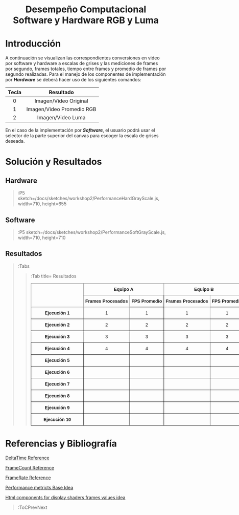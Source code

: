 
<h1 align="center">Desempe&ntilde;o Computacional Software y Hardware RGB y Luma</h1>

# Introducci&oacute;n

A continuaci&oacute;n se visualizan las correspondientes conversiones en video por software y hardware a escalas de grises y las mediciones de frames por segundo, frames totales, tiempo entre frames y promedio de frames por segundo realizadas. Para el manejo de los componentes de implementaci&oacute;n por ***Hardware*** se deber&aacute; hacer uso de los siguientes comandos:

| Tecla |         Resultado         |
|:-----:|:-------------------------:|
|   0   |   Imagen/Video Original   |
|   1   | Imagen/Video Promedio RGB |
|   2   |     Imagen/Video Luma     |


En el caso de la implementaci&oacute;n por ***Software***, el usuario podr&aacute; usar el selector de la parte superior del canvas para escoger la escala de grises deseada.

# Soluci&oacute;n y Resultados

## Hardware
 > :P5 sketch=/docs/sketches/workshop2/PerformanceHardGrayScale.js, width=710, height=655

## Software

 > :P5 sketch=/docs/sketches/workshop2/PerformanceSoftGrayScale.js, width=710, height=710

## Resultados


> :Tabs
> > :Tab title= Resultados
> > 
> > <style type="text/css">
> > .tg  {border-collapse:collapse;border-spacing:0;margin:0px auto;}
> > .tg td{border-color:black;border-style:solid;border-width:1px;font-family:Arial, sans-serif;font-size:14px;
> >   overflow:hidden;padding:10px 5px;word-break:normal;}
> > .tg th{border-color:black;border-style:solid;border-width:1px;font-family:Arial, sans-serif;font-size:14px;
> >   font-weight:normal;overflow:hidden;padding:10px 5px;word-break:normal;}
> > .tg .tg-baqh{text-align:center;vertical-align:top}
> > .tg .tg-c3ow{border-color:inherit;text-align:center;vertical-align:top}
> > .tg .tg-7btt{border-color:inherit;font-weight:bold;text-align:center;vertical-align:top}
> > .tg .tg-amwm{font-weight:bold;text-align:center;vertical-align:top}
> > .tg-sort-header::-moz-selection{background:0 0}
> > .tg-sort-header::selection{background:0 0}.tg-sort-header{cursor:pointer}
> > .tg-sort-header:after{content:'';float:right;margin-top:7px;border-width:0 5px 5px;border-style:solid;
> >   border-color:#404040 transparent;visibility:hidden}
> > .tg-sort-header:hover:after{visibility:visible}
> > .tg-sort-asc:after,.tg-sort-asc:hover:after,.tg-sort-desc:after{visibility:visible;opacity:.4}
> > .tg-sort-desc:after{border-bottom:none;border-width:5px 5px 0}</style>
> > <table id="tg-WvWGs" class="tg" style="undefined;table-layout: fixed; width: 669px">
> > <colgroup>
> > <col style="width: 165px">
> > <col style="width: 145px">
> > <col style="width: 107px">
> > <col style="width: 145px">
> > <col style="width: 107px">
> > </colgroup>
> > <thead>
> >   <tr>
> >     <th class="tg-c3ow" rowspan="2"></th>
> >     <th class="tg-7btt" colspan="2">Equipo A</th>
> >     <th class="tg-7btt" colspan="2">Equipo B</th>
> >   </tr>
> >   <tr>
> >     <td class="tg-7btt">Frames Procesados</td>
> >     <td class="tg-amwm">FPS Promedio</td>
> >     <td class="tg-7btt">Frames Procesados</td>
> >     <td class="tg-amwm">FPS Promedio</td>
> >   </tr>
> > </thead>
> > <tbody>
> >   <tr>
> >     <td class="tg-7btt">Ejecuci&oacute;n 1</td>
> >     <td class="tg-c3ow">1</td>
> >     <td class="tg-baqh">1</td>
> >     <td class="tg-c3ow">1</td>
> >     <td class="tg-baqh">1</td>
> >   </tr>
> >   <tr>
> >     <td class="tg-7btt">Ejecuci&oacute;n 2</td>
> >     <td class="tg-c3ow">2</td>
> >     <td class="tg-baqh">2</td>
> >     <td class="tg-c3ow">2</td>
> >     <td class="tg-baqh">2</td>
> >   </tr>
> >   <tr>
> >     <td class="tg-7btt">Ejecuci&oacute;n 3</td>
> >     <td class="tg-c3ow">3</td>
> >     <td class="tg-baqh">3</td>
> >     <td class="tg-c3ow">3</td>
> >     <td class="tg-baqh">3</td>
> >   </tr>
> >   <tr>
> >     <td class="tg-amwm">Ejecuci&oacute;n 4</td>
> >     <td class="tg-baqh">4</td>
> >     <td class="tg-baqh">4</td>
> >     <td class="tg-baqh">4</td>
> >     <td class="tg-baqh">4</td>
> >   </tr>
> >   <tr>
> >     <td class="tg-amwm">Ejecuci&oacute;n 5</td>
> >     <td class="tg-baqh"></td>
> >     <td class="tg-baqh"></td>
> >     <td class="tg-baqh"></td>
> >     <td class="tg-baqh"></td>
> >   </tr>
> >   <tr>
> >     <td class="tg-amwm">Ejecuci&oacute;n 6</td>
> >     <td class="tg-baqh"></td>
> >     <td class="tg-baqh"></td>
> >     <td class="tg-baqh"></td>
> >     <td class="tg-baqh"></td>
> >   </tr>
> >   <tr>
> >     <td class="tg-amwm">Ejecuci&oacute;n 7</td>
> >     <td class="tg-baqh"></td>
> >     <td class="tg-baqh"></td>
> >     <td class="tg-baqh"></td>
> >     <td class="tg-baqh"></td>
> >   </tr>
> >   <tr>
> >     <td class="tg-amwm">Ejecuci&oacute;n 8</td>
> >     <td class="tg-baqh"></td>
> >     <td class="tg-baqh"></td>
> >     <td class="tg-baqh"></td>
> >     <td class="tg-baqh"></td>
> >   </tr>
> >   <tr>
> >     <td class="tg-amwm">Ejecuci&oacute;n 9</td>
> >     <td class="tg-baqh"></td>
> >     <td class="tg-baqh"></td>
> >     <td class="tg-baqh"></td>
> >     <td class="tg-baqh"></td>
> >   </tr>
> >   <tr>
> >     <td class="tg-amwm">Ejecuci&oacute;n 10</td>
> >     <td class="tg-baqh"></td>
> >     <td class="tg-baqh"></td>
> >     <td class="tg-baqh"></td>
> >     <td class="tg-baqh"></td>
> >   </tr>
> > </tbody>
> > </table>
> > <script charset="utf-8">var TGSort=window.TGSort||function(n){"use strict";function r(n){return n?n.length:0}function t(n,t,e,o=0){for(e=r(n);o<e;++o)t(n[o],o)}function e(n){return n.split("").reverse().join("")}function o(n){var e=n[0];return t(n,function(n){for(;!n.startsWith(e);)e=e.substring(0,r(e)-1)}),r(e)}function u(n,r,e=[]){return t(n,function(n){r(n)&&e.push(n)}),e}var a=parseFloat;function i(n,r){return function(t){var e="";return t.replace(n,function(n,t,o){return e=t.replace(r,"")+"."+(o||"").substring(1)}),a(e)}}var s=i(/^(?:\s*)([+-]?(?:\d+)(?:,\d{3})*)(\.\d*)?$/g,/,/g),c=i(/^(?:\s*)([+-]?(?:\d+)(?:\.\d{3})*)(,\d*)?$/g,/\./g);function f(n){var t=a(n);return!isNaN(t)&&r(""+t)+1>=r(n)?t:NaN}function d(n){var e=[],o=n;return t([f,s,c],function(u){var a=[],i=[];t(n,function(n,r){r=u(n),a.push(r),r||i.push(n)}),r(i)<r(o)&&(o=i,e=a)}),r(u(o,function(n){return n==o[0]}))==r(o)?e:[]}function v(n){if("TABLE"==n.nodeName){for(var a=function(r){var e,o,u=[],a=[];return function n(r,e){e(r),t(r.childNodes,function(r){n(r,e)})}(n,function(n){"TR"==(o=n.nodeName)?(e=[],u.push(e),a.push(n)):"TD"!=o&&"TH"!=o||e.push(n)}),[u,a]}(),i=a[0],s=a[1],c=r(i),f=c>1&&r(i[0])<r(i[1])?1:0,v=f+1,p=i[f],h=r(p),l=[],g=[],N=[],m=v;m<c;++m){for(var T=0;T<h;++T){r(g)<h&&g.push([]);var C=i[m][T],L=C.textContent||C.innerText||"";g[T].push(L.trim())}N.push(m-v)}t(p,function(n,t){l[t]=0;var a=n.classList;a.add("tg-sort-header"),n.addEventListener("click",function(){var n=l[t];!function(){for(var n=0;n<h;++n){var r=p[n].classList;r.remove("tg-sort-asc"),r.remove("tg-sort-desc"),l[n]=0}}(),(n=1==n?-1:+!n)&&a.add(n>0?"tg-sort-asc":"tg-sort-desc"),l[t]=n;var i,f=g[t],m=function(r,t){return n*f[r].localeCompare(f[t])||n*(r-t)},T=function(n){var t=d(n);if(!r(t)){var u=o(n),a=o(n.map(e));t=d(n.map(function(n){return n.substring(u,r(n)-a)}))}return t}(f);(r(T)||r(T=r(u(i=f.map(Date.parse),isNaN))?[]:i))&&(m=function(r,t){var e=T[r],o=T[t],u=isNaN(e),a=isNaN(o);return u&&a?0:u?-n:a?n:e>o?n:e<o?-n:n*(r-t)});var C,L=N.slice();L.sort(m);for(var E=v;E<c;++E)(C=s[E].parentNode).removeChild(s[E]);for(E=v;E<c;++E)C.appendChild(s[v+L[E-v]])})})}}n.addEventListener("DOMContentLoaded",function(){for(var t=n.getElementsByClassName("tg"),e=0;e<r(t);++e)try{v(t[e])}catch(n){}})}(document)</script>
> > 




# Referencias y Bibliograf&iacute;a

[DeltaTime Reference](https://p5js.org/es/reference/#/p5/deltaTime)

[FrameCount Reference](https://p5js.org/es/reference/#/p5/frameCount)

[FrameRate Reference ](https://p5js.org/es/reference/#/p5/frameRate)

[Performance metricts Base Idea](https://sfdelgadop.github.io/computacion-visual/video-1/)

[Html components for display shaders frames values idea](https://github.com/nicrodriguezval/vc/blob/main/docs/sketches/hardware/asciimosaic/w2_asciivideo.js)


> :ToCPrevNext